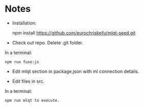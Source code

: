 # Notes

- Installation:

    npm install https://github.com/eurochriskelly/mlqt-seed.git

- Check out repo. Delete .git folder.

In a terminal:

    npm run fuse:js

- Edit mlqt section in package.json with ml connection details.

- Edit files in src.

In a terminal:

    npm run mlqt to execute.


